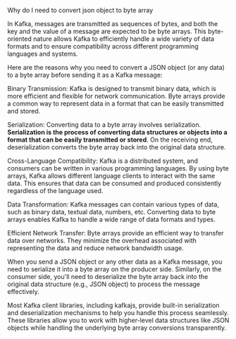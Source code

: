 
Why do I need to convert json object to byte array

In Kafka, messages are transmitted as sequences of bytes, and both the key and the value of a message are expected to be byte arrays. 
This byte-oriented nature allows Kafka to efficiently handle a wide variety of data formats and to ensure compatibility across different 
programming languages and systems.

Here are the reasons why you need to convert a JSON object (or any data) to a byte array before sending it as a Kafka message:

Binary Transmission:
Kafka is designed to transmit binary data, which is more efficient and flexible for network communication.
Byte arrays provide a common way to represent data in a format that can be easily transmitted and stored.

Serialization:
Converting data to a byte array involves serialization. **Serialization is the process of converting data structures or objects into a 
format that can be easily transmitted or stored**. On the receiving end, deserialization converts the byte array back into 
the original data structure.

Cross-Language Compatibility:
Kafka is a distributed system, and consumers can be written in various programming languages. By using byte arrays, Kafka allows 
different language clients to interact with the same data. This ensures that data can be consumed and produced consistently regardless 
of the language used.

Data Transformation:
Kafka messages can contain various types of data, such as binary data, textual data, numbers, etc. Converting data to byte arrays
enables Kafka to handle a wide range of data formats and types.

Efficient Network Transfer:
Byte arrays provide an efficient way to transfer data over networks. They minimize the overhead associated with representing the data 
and reduce network bandwidth usage.

When you send a JSON object or any other data as a Kafka message, you need to serialize it into a byte array on the producer side. 
Similarly, on the consumer side, you'll need to deserialize the byte array back into the original data structure (e.g., JSON object)
to process the message effectively.

Most Kafka client libraries, including kafkajs, provide built-in serialization and deserialization mechanisms to help you handle 
this process seamlessly. These libraries allow you to work with higher-level data structures like JSON objects while handling the 
underlying byte array conversions transparently.





